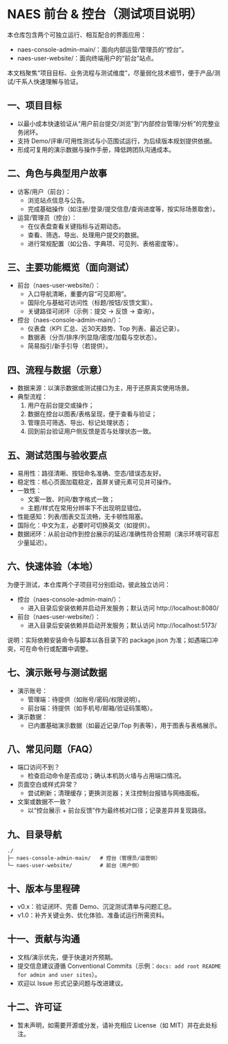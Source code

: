 # NAES 前台 & 控台（测试项目说明）

本仓库包含两个可独立运行、相互配合的界面应用：

- naes-console-admin-main/：面向内部运营/管理员的“控台”。
- naes-user-website/：面向终端用户的“前台”站点。

本文档聚焦“项目目标、业务流程与测试维度”，尽量弱化技术细节，便于产品/测试/干系人快速理解与验证。


## 一、项目目标

- 以最小成本快速验证从“用户前台提交/浏览”到“内部控台管理/分析”的完整业务闭环。
- 支持 Demo/评审/可用性测试与小范围试运行，为后续版本规划提供依据。
- 形成可复用的演示数据与操作手册，降低跨团队沟通成本。


## 二、角色与典型用户故事

- 访客/用户（前台）：
  - 浏览站点信息与公告。
  - 完成基础操作（如注册/登录/提交信息/查询进度等，按实际场景取舍）。
- 运营/管理员（控台）：
  - 在仪表盘查看关键指标与近期动态。
  - 查看、筛选、导出、处理用户提交的数据。
  - 进行常规配置（如公告、字典项、可见列、表格密度等）。


## 三、主要功能概览（面向测试）

- 前台（naes-user-website/）：
  - 入口导航清晰，重要内容“可见即用”。
  - 国际化与基础可访问性（标题/按钮/反馈文案）。
  - 关键路径可闭环（示例：提交 -> 反馈 -> 查询）。
- 控台（naes-console-admin-main/）：
  - 仪表盘（KPI 汇总、近30天趋势、Top 列表、最近记录）。
  - 数据表（分页/排序/列显隐/密度/加载与空状态）。
  - 简易指引/新手引导（若提供）。


## 四、流程与数据（示意）

- 数据来源：以演示数据或测试接口为主，用于还原真实使用场景。
- 典型流程：
  1) 用户在前台提交或操作；
  2) 数据在控台以图表/表格呈现，便于查看与验证；
  3) 管理员可筛选、导出、标记处理状态；
  4) 回到前台验证用户侧反馈是否与处理状态一致。


## 五、测试范围与验收要点

- 易用性：路径清晰、按钮命名准确、空态/错误态友好。
- 稳定性：核心页面加载稳定，首屏关键元素可见并可操作。
- 一致性：
  - 文案一致、时间/数字格式一致；
  - 主题/样式在常用分辨率下不出现明显错位。
- 性能感知：列表/图表交互流畅，无卡顿性阻塞。
- 国际化：中文为主，必要时可切换英文（如提供）。
- 数据闭环：从前台动作到控台展示的延迟/准确性符合预期（演示环境可容忍少量延迟）。


## 六、快速体验（本地）

为便于测试，本仓库两个子项目可分别启动，彼此独立访问：

- 控台（naes-console-admin-main/）：
  - 进入目录后安装依赖并启动开发服务；默认访问 http://localhost:8080/
- 前台（naes-user-website/）：
  - 进入目录后安装依赖并启动开发服务；默认访问 http://localhost:5173/

说明：实际依赖安装命令与脚本以各目录下的 package.json 为准；如遇端口冲突，可在命令行或配置中调整。


## 七、演示账号与测试数据

- 演示账号：
  - 管理端：待提供（如账号/密码/权限说明）。
  - 前台端：待提供（如手机号/邮箱/验证码策略）。
- 演示数据：
  - 已内置基础演示数据（如最近记录/Top 列表等），用于图表与表格展示。


## 八、常见问题（FAQ）

- 端口访问不到？
  - 检查启动命令是否成功；确认本机防火墙与占用端口情况。
- 页面空白或样式异常？
  - 尝试刷新；清理缓存；更换浏览器；关注控制台报错与网络面板。
- 文案或数据不一致？
  - 以“控台展示 + 前台反馈”作为最终核对口径；记录差异并复现路径。


## 九、目录导航

```
./
├─ naes-console-admin-main/   # 控台（管理员/运营侧）
└─ naes-user-website/         # 前台（用户侧）
```


## 十、版本与里程碑

- v0.x：验证闭环、完善 Demo、沉淀测试清单与问题汇总。
- v1.0：补齐关键业务、优化体验、准备试运行所需资料。


## 十一、贡献与沟通

- 文档/演示优先，便于快速对齐预期。
- 提交信息建议遵循 Conventional Commits（示例：`docs: add root README for admin and user sites`）。
- 欢迎以 Issue 形式记录问题与改进建议。


## 十二、许可证

- 暂未声明，如需要开源或分发，请补充相应 License（如 MIT）并在此处标注。
